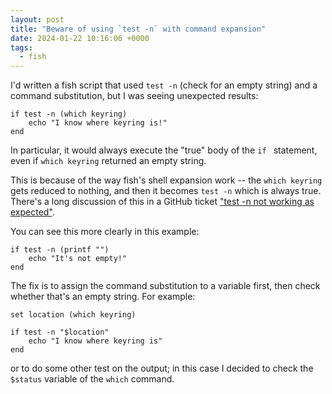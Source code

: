 ```yaml
---
layout: post
title: "Beware of using `test -n` with command expansion"
date: 2024-01-22 10:16:06 +0000
tags:
  - fish
---
```

I'd written a fish script that used `test -n` (check for an empty string) and a command substitution, but I was seeing unexpected results:

```shell
if test -n (which keyring)
    echo "I know where keyring is!"
end
```

In particular, it would always execute the "true" body of the `if ` statement, even if `which keyring` returned an empty string.

This is because of the way fish's shell expansion work -- the `which keyring` gets reduced to nothing, and then it becomes `test -n` which is always true.
There's a long discussion of this in a GitHub ticket ["test -n not working as expected"][github].

You can see this more clearly in this example:

```shell
if test -n (printf "")
    echo "It's not empty!"
end
```

The fix is to assign the command substitution to a variable first, then check whether that's an empty string.
For example:

```shell
set location (which keyring)

if test -n "$location"
    echo "I know where keyring is"
end
```

or to do some other test on the output; in this case I decided to check the `$status` variable of the `which` command.

[github]: https://github.com/fish-shell/fish-shell/issues/2037
